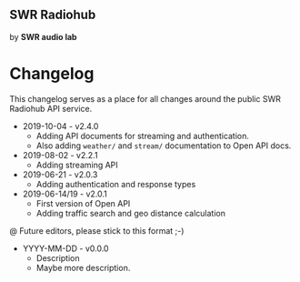 ## SWR Radiohub
by **SWR audio lab**

# Changelog

This changelog serves as a place for all changes around the public SWR Radiohub API service.
- 2019-10-04 - v2.4.0
  - Adding API documents for streaming and authentication.
  - Also adding `weather/` and `stream/` documentation to Open API docs.
- 2019-08-02 - v2.2.1
  - Adding streaming API
- 2019-06-21 - v2.0.3
  - Adding authentication and response types
- 2019-06-14/19 - v2.0.1
  - First version of Open API
  - Adding traffic search and geo distance calculation


@ Future editors, please stick to this format ;-)
- YYYY-MM-DD - v0.0.0
  - Description
  - Maybe more description.
